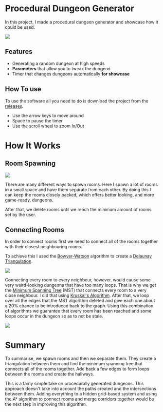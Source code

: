 # Procedural Dungeon Generator

In this project, I made a procedural dungeon generator and showcase
how it could be used.

![](https://i.imgur.com/E94ZbZy.gif)



## Features

- Generating a random dungeon at high speeds
- **Parameters** that allow you to tweak the dungeon
- Timer that changes dungeons automatically **for showcase**


## How To use

 To use the software all you need to do is download the project from
 the [releases](https://github.com/AlexKougentakos/Procedural-Dungeon-Generator/releases/tag/1.0).

- Use the arrow keys to move around
- Space to pause the timer
- Use the scroll wheel to zoom In/Out

 
# How It Works

## Room Spawning

![](https://i.imgur.com/WF4KAQU.gif)

There are many different ways to spawn rooms. Here I spawn a lot of rooms in a small space and have them separate from each other.
By doing this I can keep the rooms closely packed, which offers better looking, and more game-ready, dungeons.

After that, we delete rooms until we reach the minimum amount of rooms set by the user.

## Connecting Rooms

In order to connect rooms first we need to connect all of the rooms together with their closest neighbouring rooms.

To achieve this I used the [Bowyer-Watson](https://en.wikipedia.org/wiki/Bowyer%E2%80%93Watson_algorithm) algorithm to create a [Delaunay Triangulation](https://en.wikipedia.org/wiki/Delaunay_triangulation).

![](https://i.imgur.com/tBBGW7D.gif)

Connecting every room to every neighbour, however, would cause some very weird-looking dungeons that have too many loops.
That is why we get the [Minimum Spanning Tree](https://upload.wikimedia.org/wikipedia/commons/thumb/d/d2/Minimum_spanning_tree.svg/450px-Minimum_spanning_tree.svg.png) (MST) that connects every room to a very close neighbour.
I did that using [Kruskal's Algorithm](https://en.wikipedia.org/wiki/Kruskal%27s_algorithm). After that, we loop over all the edges that the MST 
algorithm deleted and give each one about a 20% chance to be introduced back to the graph.
Using this combination of algorithms we guarantee that every room has been reached and some loops occur in the dungeon so as to not be stale.

![](https://upload.wikimedia.org/wikipedia/commons/thumb/d/d2/Minimum_spanning_tree.svg/450px-Minimum_spanning_tree.svg.png)

# Summary

To summarise, we spawn rooms and then we separate them. They create a triangulation between them and find the minimum spanning tree that connects all of the rooms together. Add back a few edges to form loops between the rooms and create the hallways.

This is a fairly simple take on procedurally generated dungeons. This approach doesn't take into account the paths created and the intersections between them. Adding everything to a hidden grid-based system and using the A* algorithm to connect rooms and merge corridors together would be the next step in improving this algorithm.
